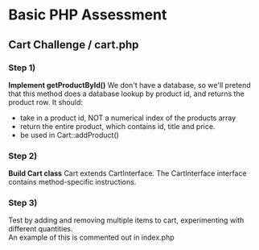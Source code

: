 # Basic PHP Assessment

## Cart Challenge / cart.php

### Step 1)

**Implement getProductById()**
We don't have a database, so we'll pretend that this method does a database lookup by product id, and returns the product row.
It should:
 - take in a product id, NOT a numerical index of the products array  
 - return the entire product, which contains id, title and price.
 - be used in Cart::addProduct()

### Step 2)

**Build Cart class**
Cart extends CartInterface. The CartInterface interface contains method-specific instructions.

### Step 3)
Test by adding and removing multiple items to cart, experimenting with different quantities.  
An example of this is commented out in index.php
